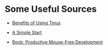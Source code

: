 # Some Useful Sources

* [Benefits of Using Tmux](https://blog.bugsnag.com/benefits-of-using-tmux/)

* [A Simple Start](https://www.sitepoint.com/tmux-a-simple-start/)

* [Book: Productive Mouse-Free Development](https://pragprog.com/book/bhtmux/tmux)
